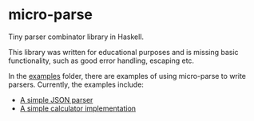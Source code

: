 # micro-parse

Tiny parser combinator library in Haskell.

This library was written for educational purposes and is
missing basic functionality, such as good error handling, escaping etc.

In the [examples](examples) folder, there are examples of using micro-parse to write parsers. Currently, the examples include:

- [A simple JSON parser](examples/JSON.hs)
- [A simple calculator implementation](examples/Calc.hs)